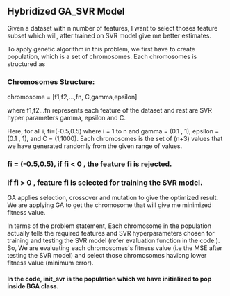 ## Hybridized GA_SVR Model

Given a dataset with n number of features, I want to select thoses feature subset which will, after trained on SVR model give me better estimates. 

To apply genetic algorithm in this problem, we first have to create population, which is a set of chromosomes. Each chromosomes is structured as 


### Chromosomes Structure:
chromosome = [f1,f2,...,fn, C,gamma,epsilon] 

where f1,f2...fn represents each feature of the dataset and rest are SVR hyper parameters gamma, epsilon and C.

Here, for all i, fi=(-0.5,0.5) where i = 1 to n and gamma = (0.1 , 1), epsilon = (0.1 , 1), and C = (1,1000).
Each chromosomes is the set of (n+3) values that we have generated randomly from the given range of values.


### fi = (-0.5,0.5), if  fi < 0 , the feature fi is rejected.
###                  if fi > 0 , feature fi is selected for training the SVR model.
                 
   
   
GA applies selection, crossover and mutation to give the optimized result. We are applying GA to get the chromosome that will give me minimized fitness value. 


In terms of the problem statement, Each chromosome in the population actually tells the required features and SVR hyperparameters chosen for training and testing the SVR model (refer evaluation function in the code.). So, We are evaluating each chromosomes's fitness value (i.e the MSE after testing the SVR model) and select those chromosomes havibng lower fitness value (minimum error). 


#### In the code, init_svr is the population which we have initialized to pop inside BGA class.
                 
                 
